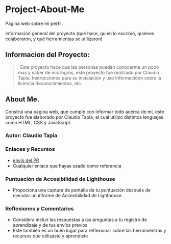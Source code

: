 # Project-About-Me
Pagina web sobre mi perfil.

Información general del proyecto (qué hace, quién lo escribió, quiénes colaboraron, y qué herramientas se utilizaron)
## Informacion del Proyecto:
>_Este proyecto hace que las personas puedan conocerme un poco mas y saber de mis logros, este proyecto fue realizado por Claudio Tapia.
Instrucciones para su instalación y uso
Informaciónn sobre la licencia
Reconocimientos, etc.


## About Me.

Construi una pagina web, que cumple con informar todo acerca de mi, este proyecto fue elaborado por Claudio Tapia, el cual utilizo distintos lenguajes como HTML, CSS y JavaScript.

### Autor: Claudio Tapia

### Enlaces y Recursos

* [envío del PR](http://xyz.com)
* Cualquier enlace que hayas usado como referencia

### Puntuación de Accesibilidad de Lighthouse

* Propociona una captura de pantalla de tu puntuación después de ejecutar un informe de Accesibilidad de Lighthouse.

### Reflexiones y Comentarios

* Considera incluir las respuestas a las preguntas a tu registro de aprendizaje y de tus envíos previos
* Este también es un buen lugar para reflexionar sobre las herramientras y recursos que utilizaste y aprendiste